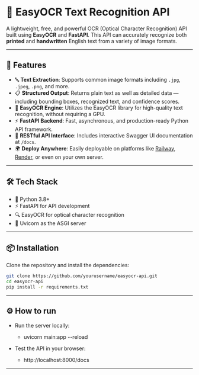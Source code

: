 # 🧠 EasyOCR Text Recognition API

A lightweight, free, and powerful OCR (Optical Character Recognition) API built using **EasyOCR** and **FastAPI**. This API can accurately recognize both **printed** and **handwritten** English text from a variety of image formats.

---

## 🚀 Features

- 🔤 **Text Extraction**: Supports common image formats including `.jpg`, `.jpeg`, `.png`, and more.
- 📋 **Structured Output**: Returns plain text as well as detailed data — including bounding boxes, recognized text, and confidence scores.
- 🧠 **EasyOCR Engine**: Utilizes the EasyOCR library for high-quality text recognition, without requiring a GPU.
- ⚡ **FastAPI Backend**: Fast, asynchronous, and production-ready Python API framework.
- 🔗 **RESTful API Interface**: Includes interactive Swagger UI documentation at `/docs`.
- 🌍 **Deploy Anywhere**: Easily deployable on platforms like [Railway](https://railway.app/), [Render](https://render.com), or even on your own server.

---

## 🛠️ Tech Stack

- 🐍 Python 3.8+
- ⚡ FastAPI for API development
- 🔍 EasyOCR for optical character recognition
- 🧵 Uvicorn as the ASGI server

---

## 📦 Installation

Clone the repository and install the dependencies:

```bash
git clone https://github.com/yourusername/easyocr-api.git
cd easyocr-api
pip install -r requirements.txt
```

---

## ⚙️ How to run
 - Run the server locally:
   - uvicorn main:app --reload

 - Test the API in your browser:
   - http://localhost:8000/docs

---

